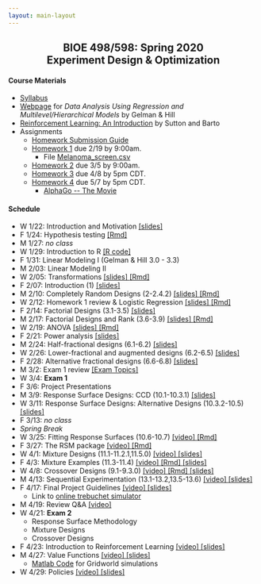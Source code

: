 ```yaml
---
layout: main-layout
---
```


<link href="style.css" rel="stylesheet">

<center>
<h2>BIOE 498/598: Spring 2020<br>
Experiment Design & Optimization</h2>
</center>

#### Course Materials
* [Syllabus](files/BIOE_498_Syllabus.pdf)
* [Webpage](http://www.stat.columbia.edu/~gelman/arm/) for *Data Analysis Using Regression and Multilevel/Hierarchical Models* by Gelman & Hill
* [Reinforcement Learning: An Introduction](http://incompleteideas.net/book/the-book.html) by Sutton and Barto
* Assignments
  - [Homework Submission Guide](files/BIOE_498_Homework_Submission_Guide.pdf)
  - [Homework 1](files/Homework1.pdf) due 2/19 by 9:00am.
    - File [Melanoma_screen.csv](files/Melanoma_screen.csv)
  - [Homework 2](files/Homework2.pdf) due 3/5 by 9:00am.
  - [Homework 3](https://github.com/bioe498/bioe498pj.hw3) due 4/8 by 5pm CDT.
  - [Homework 4](files/Homework4.pdf) due 5/7 by 5pm CDT.
    - [AlphaGo -- The Movie](https://www.youtube.com/watch?v=WXuK6gekU1Y)

#### Schedule
* W 1/22: Introduction and Motivation [ [slides] ](files/Lecture01.pptx)
* F 1/24: Hypothesis testing [ [Rmd] ](files/Lecture02.Rmd)
* M 1/27: *no class*
* W 1/29: Introduction to R [ [R code] ](files/Intro_to_R.R)
* F 1/31: Linear Modeling I (Gelman & Hill 3.0 - 3.3)
* M 2/03: Linear Modeling II
* W 2/05: Transformations [ [slides] ](files/Transformations.pdf) [ [Rmd] ](files/Transformations.Rmd)
* F 2/07: Introduction (1) [ [slides] ](files/IntroDesign.pdf)
* M 2/10: Completely Random Designs (2-2.4.2) [ [slides] ](files/CRD.pdf) [ [Rmd] ](files/CRD.Rmd)
* W 2/12: Homework 1 review & Logistic Regression [ [slides] ](files/HomeworkReview.pdf) [ [Rmd] ](files/HomeworkReview.Rmd)
* F 2/14: Factorial Designs (3.1-3.5) [ [slides] ](files/FactorialDesigns.pdf)
* M 2/17: Factorial Designs and Rank (3.6-3.9) [ [slides] ](files/FactorialRank.pdf) [ [Rmd] ](files/FactorialRank.Rmd)
* W 2/19: ANOVA [ [slides] ](files/ANOVA.pdf) [ [Rmd] ](files/ANOVA.Rmd)
* F 2/21: Power analysis [ [slides] ](files/PowerAnalysis.pdf)
* M 2/24: Half-fractional designs (6.1-6.2) [ [slides] ](files/FractionalFactorial.pdf)
* W 2/26: Lower-fractional and augmented designs (6.2-6.5) [ [slides] ](files/LowerFractionalDesigns.pptx)
* F 2/28: Alternative fractional designs (6.6-6.8) [ [slides] ](files/AlternativeFractional.pptx)
* M 3/2: Exam 1 review [ [Exam Topics] ](files/Exam1Review.pdf)
* W 3/4: **Exam 1**
* F 3/6: Project Presentations
* M 3/9: Response Surface Designs: CCD (10.1-10.3.1) [ [slides] ](files/RSM_CCD.pdf)
* W 3/11: Response Surface Designs: Alternative Designs (10.3.2-10.5) [ [slides] ](files/RSM_BBD.pdf)
* F 3/13: *no class*
* <i>Spring Break</i>
* W 3/25: Fitting Response Surfaces (10.6-10.7) [ [video] ](https://youtu.be/4PtffjmESdw) [ [Rmd] ](files/FittingRSM.Rmd)
* F 3/27: The RSM package [ [video] ](https://youtu.be/i5fncIINMt8) [ [Rmd] ](files/RSMpackage.Rmd)
* W 4/1: Mixture Designs (11.1-11.2.1,11.5.0) [ [video] ](https://youtu.be/GwvByZ0teW0) [ [slides] ](files/MixtureDesigns.pdf)
* F 4/3: Mixture Examples (11.3-11.4) [ [video] ](https://youtu.be/RaOxBC8JNUY) [ [Rmd] ](files/MixtureExamples.Rmd) [ [slides] ](files/MixtureExamples.pdf)
* W 4/8: Crossover Designs (9.1-9.3.0) [ [video] ](https://youtu.be/F-5KygfSBz4) [ [Rmd] ](files/CrossoverDesigns.Rmd) [ [slides] ](files/CrossoverDesigns.pdf)
* M 4/13: Sequential Experimentation (13.1-13.2,13.5-13.6) [ [video] ](https://youtu.be/8Az0jjNZuDM) [ [slides] ](files/SequentialExperimentsIntro.pdf)
* F 4/17: Final Project Guidelines [ [video] ](https://youtu.be/b6h4DDqBwkE) [ [slides] ](files/FinalProject.pdf)
  - Link to [online trebuchet simulator](https://jensenlab.shinyapps.io/trebsim/)
* M 4/19: Review Q&A [ [video] ](https://youtu.be/twqgkGviNAk)
* W 4/21: **Exam 2**
  - Response Surface Methodology
  - Mixture Designs
  - Crossover Designs
* F 4/23: Introduction to Reinforcement Learning [ [video] ](https://youtu.be/XjFsyrS8mpY) [ [slides] ](files/RL_Intro.pdf)
* M 4/27: Value Functions [ [video] ](https://youtu.be/Na6i01Z4tW0) [ [slides] ](files/Gridworld_Value.pdf)
  - [Matlab Code](https://github.com/bioe498/gridworld) for Gridworld simulations
* W 4/29: Policies [ [video] ](https://youtu.be/SiNIcXvqBmE) [ [slides] ](files/Policies.pdf)
